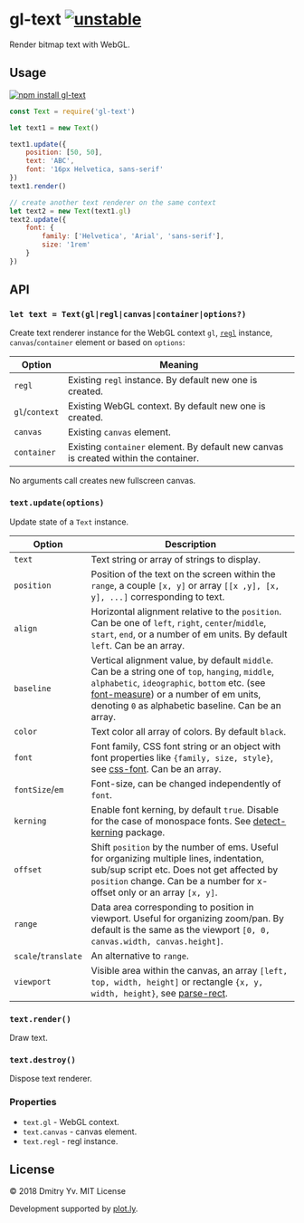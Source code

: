 # gl-text [![unstable](https://img.shields.io/badge/stability-unstable-green.svg)](http://github.com/badges/stability-badges)

Render bitmap text with WebGL.

## Usage

[![npm install gl-text](https://nodei.co/npm/gl-text.png?mini=true)](https://npmjs.org/package/gl-text/)

```js
const Text = require('gl-text')

let text1 = new Text()

text1.update({
	position: [50, 50],
	text: 'ABC',
	font: '16px Helvetica, sans-serif'
})
text1.render()

// create another text renderer on the same context
let text2 = new Text(text1.gl)
text2.update({
	font: {
		family: ['Helvetica', 'Arial', 'sans-serif'],
		size: '1rem'
	}
})
```

## API

### `let text = Text(gl|regl|canvas|container|options?)`

Create text renderer instance for the WebGL context `gl`, [`regl`](https://ghub.io/regl) instance, `canvas`/`container` element or based on `options`:

Option | Meaning
---|---
`regl` | Existing `regl` instance. By default new one is created.
`gl`/`context` | Existing WebGL context. By default new one is created.
`canvas` | Existing `canvas` element.
`container` | Existing `container` element. By default new canvas is created within the container.

No arguments call creates new fullscreen canvas.

### `text.update(options)`

Update state of a `Text` instance.

Option | Description
---|---
`text` 		| Text string or array of strings to display. |
`position` 	| Position of the text on the screen within the `range`, a couple `[x, y]` or array `[[x ,y], [x, y], ...]` corresponding to text.					|
`align` 	| Horizontal alignment relative to the `position`. Can be one of `left`, `right`, `center`/`middle`, `start`, `end`, or a number of em units. By default `left`. Can be an array.
`baseline` 	| Vertical alignment value, by default `middle`. Can be a string one of `top`, `hanging`, `middle`, `alphabetic`, `ideographic`, `bottom` etc. (see [font-measure](https://ghub.io/font-measure)) or a number of em units, denoting `0` as alphabetic baseline. Can be an array.
`color` 	| Text color all array of colors. By default `black`.
`font` 		| Font family, CSS font string or an object with font properties like `{family, size, style}`, see [css-font](https://ghub.io/css-font). Can be an array.
`fontSize`/`em` | Font-size, can be changed independently of `font`.
`kerning` 	| Enable font kerning, by default `true`. Disable for the case of monospace fonts. See [detect-kerning](https://ghub.io/detect-kerning) package.
`offset` 	| Shift `position` by the number of ems. Useful for organizing multiple lines, indentation, sub/sup script etc. Does not get affected by `position` change. Can be a number for x-offset only or an array `[x, y]`.
`range` 	| Data area corresponding to position in viewport. Useful for organizing zoom/pan. By default is the same as the viewport `[0, 0, canvas.width, canvas.height]`.
`scale`/`translate` | An alternative to `range`.
`viewport` 	| Visible area within the canvas, an array `[left, top, width, height]` or rectangle `{x, y, width, height}`, see [parse-rect](https://ghub.io/parse-rect).

<!-- `direction` | TODO -->
<!-- `letterSpacing`, `tracking` | Distance between letters, fractions of `em`. By default `0`. -->

### `text.render()`

Draw text.

### `text.destroy()`

Dispose text renderer.

### Properties

* `text.gl` - WebGL context.
* `text.canvas` - canvas element.
* `text.regl` - regl instance.


## License

© 2018 Dmitry Yv. MIT License

Development supported by [plot.ly](https://github.com/plotly/).
